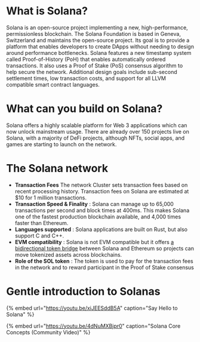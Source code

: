 # What is Solana?

Solana is an open-source project implementing a new, high-performance, permissionless blockchain. The Solana Foundation is based in Geneva, Switzerland and maintains the open-source project. Its goal is to provide a platform that enables developers to create DApps without needing to design around performance bottlenecks. Solana features a new timestamp system called Proof-of-History (PoH) that enables automatically ordered transactions. It also uses a Proof of Stake (PoS) consensus algorithm to help secure the network. Additional design goals include sub-second settlement times, low transaction costs, and support for all LLVM compatible smart contract languages.

# **What can you build on Solana?**

Solana offers a highly scalable platform for Web 3 applications which can now unlock mainstream usage. There are already over 150 projects live on Solana, with a majority of DeFi projects, although NFTs, social apps, and games are starting to launch on the network.

# **The Solana network**

* **Transaction Fees** The network Cluster sets transaction fees based on recent processing history. Transaction fees on Solana are estimated at $10 for 1 million transactions.
* **Transaction Speed & Finality** : Solana can manage up to 65,000 transactions per second and block times at 400ms. This makes Solana one of the fastest production blockchain available, and 4,000 times faster than Ethereum.
* **Languages supported** : Solana applications are built on Rust, but also support C and C++.
* **EVM compatibility** : Solana is not EVM compatible but it offers [a bidirectional token bridge](https://solana.com/wormhole) between Solana and Ethereum so projects can move tokenized assets across blockchains.
* **Role of the SOL token** : The token is used to pay for the transaction fees in the network and to reward participant in the Proof of Stake consensus 


# Gentle introduction to Solanas

{% embed url="https://youtu.be/xiJEESddB5A" caption="Say Hello to Solana" %}

{% embed url="https://youtu.be/4dNuMXBjpr0" caption="Solana Core Concepts (Community Video)" %}

